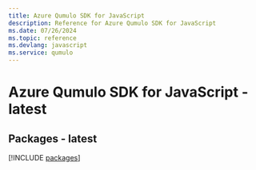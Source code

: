 ```yaml
---
title: Azure Qumulo SDK for JavaScript
description: Reference for Azure Qumulo SDK for JavaScript
ms.date: 07/26/2024
ms.topic: reference
ms.devlang: javascript
ms.service: qumulo
---
```

# Azure Qumulo SDK for JavaScript - latest
## Packages - latest
[!INCLUDE [packages](qumulo-index.md)]